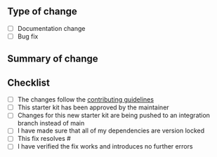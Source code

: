 ## Type of change

<!-- Add an x to the categories that apply -->

- [ ] Documentation change
- [ ] Bug fix

## Summary of change

<!-- Please include a brief summary on the changes made in this PR. You should also include any screenshots or videos when applicable -->

## Checklist

<!-- Delete as appropriate and then go through the list, adding an X to every item you have completed -->

- [ ] The changes follow the [contributing guidelines](https://github.com/thisdot/starter.dev/blob/main/CONTRIBUTING.md)
- [ ] This starter kit has been approved by the maintainer
- [ ] Changes for this new starter kit are being pushed to an integration branch instead of main
- [ ] I have made sure that all of my dependencies are version locked
- [ ] This fix resolves #<!-- replace with issue number -->
- [ ] I have verified the fix works and introduces no further errors
